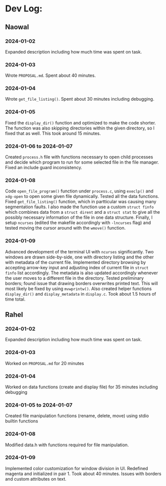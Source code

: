 # Dev Log:

## Naowal

### 2024-01-02
Expanded description including how much time was spent on task.

### 2024-01-03
Wrote `PROPOSAL.md`. Spent about 40 minutes.

### 2024-01-04
Wrote `get_file_listing()`. Spent about 30 minutes including debugging.

### 2024-01-05
Fixed the `display_dir()` function and optimized to make the code shorter. The function was also skipping directories within the given directory, so I fixed that as well. This took around 15 minutes.

### 2024-01-06 to 2024-01-07
Created `process.h` file with functions necessary to open child processes and decide which program to run for some selected file in the file manager. Fixed an include guard inconsistency. 

### 2024-01-08
Code `open_file_program()` function under `process.c`, using `execlp()` and `xdg-open` to open some given file dynamically. Tested all the data functions. Fixed `get_file_listing()` function, which in partticular was causing many segmentation faults. I also made the function use a custom `struct finfo` which combines data from a `struct dirent` and a `struct stat` to give all the possibly necessary information of the file in one data structure. Finally, I setup `ncurses` (edited the makefile accordingly with `-lncurses` flag) and tested moving the cursor around with the `wmove()` function.

### 2024-01-09
Advanced development of the terminal UI with `ncurses` significantly. Two windows are drawn side-by-side, one with directory listing and the other with metadata of the current file. Implemented directory browsing by accepting arrow-key input and adjusting index of current file in `struct finfo` list accordingly. The metadata is also updated accordingly whenever the user moves to a different file in the directory. Tested preliminary borders; found issue that drawing borders overwrites printed text. This will most likely be fixed by using `mvwprintw()`. Also created helper functions `display_dir()` and `display_metadata` in `display.c`. Took about 1.5 hours of time total. 

## Rahel

### 2024-01-02
Expanded description including how much time was spent on task.

### 2024-01-03
Worked on `PROPOSAL.md` for 20 minutes

### 2024-01-04
Worked on data functions (create and display file) for 35 minutes including debugging

### 2024-01-05 to 2024-01-07
Created file manipulation functions (rename, delete, move) using stdio builtin functions

### 2024-01-08
Modified data.h with functions required for file manipulation.

### 2024-01-09
Implemented color customization for window division in UI. Redefined magenta and initialized in pair 1. Took about 40 minutes. Issues with borders and custom attributes on text.
